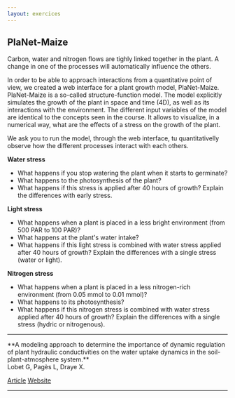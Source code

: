 ```yaml
---
layout: exercices
---
```



## PlaNet-Maize

Carbon, water and nitrogen flows are tighly linked together in the plant. A change in one of the processes will automatically influence the others. 

In order to be able to approach interactions from a quantitative point of view, we created a web interface for a plant growth model, PlaNet-Maize. PlaNet-Maize is a so-called structure-function model. The model explicitly simulates the growth of the plant in space and time (4D), as well as its interactions with the environment. The different input variables of the model are identical to the concepts seen in the course. It allows to visualize, in a numerical way, what are the effects of a stress on the growth of the plant. 

We ask you to run the model, through the web interface, tu quantitativelly observe how the different processes interact with each others. 

**Water stress**

- What happens if you stop watering the plant when it starts to germinate? 
- What happens to the photosynthesis of the plant? 
- What happens if this stress is applied after 40 hours of growth? Explain the differences with early stress.

**Light stress**
- What happens when a plant is placed in a less bright environment (from 500 PAR to 100 PAR)? 
- What happens at the plant's water intake? 
- What happens if this light stress is combined with water stress applied after 40 hours of growth? Explain the differences with a single stress (water or light).

**Nitrogen stress**
- What happens when a plant is placed in a less nitrogen-rich environment (from 0.05 mmol to 0.01 mmol)? 
- What happens to its photosynthesis? 
- What happens if this nitrogen stress is combined with water stress applied after 40 hours of growth? Explain the differences with a single stress (hydric or nitrogenous).



<hr>
**A modeling approach to determine the importance of dynamic regulation of plant hydraulic conductivities on the water uptake dynamics in the soil-plant-atmosphere system.**
<br>
Lobet G, Pagès L, Draye X.

<a class="btn btn-outline-primary btn-sm mb-1" href="https://paperpile.com/app/p/ca5ee390-200d-0022-8451-b48293e14525" target="_blank"><i class="fal fa-newspaper"></i> Article</a>
<a class="btn btn-outline-success btn-sm mb-1" href="https://plantmodelling.shinyapps.io/PlaNet_Maize/" target="_blank"><i class="fal fa-link"></i> Website</a>
<hr>

